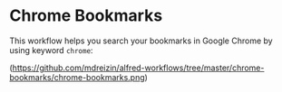 # Chrome Bookmarks

This workflow helps you search your bookmarks in Google Chrome by using keyword ```chrome```:

(https://github.com/mdreizin/alfred-workflows/tree/master/chrome-bookmarks/chrome-bookmarks.png)

